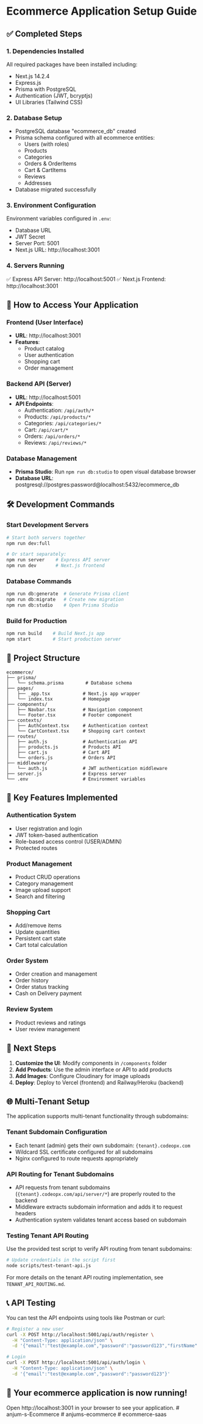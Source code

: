 # Ecommerce Application Setup Guide

## ✅ Completed Steps

### 1. Dependencies Installed
All required packages have been installed including:
- Next.js 14.2.4
- Express.js
- Prisma with PostgreSQL
- Authentication (JWT, bcryptjs)
- UI Libraries (Tailwind CSS)

### 2. Database Setup
- PostgreSQL database "ecommerce_db" created
- Prisma schema configured with all ecommerce entities:
  - Users (with roles)
  - Products
  - Categories
  - Orders & OrderItems
  - Cart & CartItems
  - Reviews
  - Addresses
- Database migrated successfully

### 3. Environment Configuration
Environment variables configured in `.env`:
- Database URL
- JWT Secret
- Server Port: 5001
- Next.js URL: http://localhost:3001

### 4. Servers Running
✅ Express API Server: http://localhost:5001
✅ Next.js Frontend: http://localhost:3001

## 🚀 How to Access Your Application

### Frontend (User Interface)
- **URL**: http://localhost:3001
- **Features**: 
  - Product catalog
  - User authentication
  - Shopping cart
  - Order management

### Backend API (Server)
- **URL**: http://localhost:5001
- **API Endpoints**:
  - Authentication: `/api/auth/*`
  - Products: `/api/products/*`
  - Categories: `/api/categories/*`
  - Cart: `/api/cart/*`
  - Orders: `/api/orders/*`
  - Reviews: `/api/reviews/*`

### Database Management
- **Prisma Studio**: Run `npm run db:studio` to open visual database browser
- **Database URL**: postgresql://postgres:password@localhost:5432/ecommerce_db

## 🛠️ Development Commands

### Start Development Servers
```bash
# Start both servers together
npm run dev:full

# Or start separately:
npm run server    # Express API server
npm run dev       # Next.js frontend
```

### Database Commands
```bash
npm run db:generate  # Generate Prisma client
npm run db:migrate   # Create new migration
npm run db:studio    # Open Prisma Studio
```

### Build for Production
```bash
npm run build    # Build Next.js app
npm start        # Start production server
```

## 📁 Project Structure

```
ecommerce/
├── prisma/
│   └── schema.prisma        # Database schema
├── pages/
│   ├── _app.tsx            # Next.js app wrapper
│   └── index.tsx           # Homepage
├── components/
│   ├── Navbar.tsx          # Navigation component
│   └── Footer.tsx          # Footer component
├── contexts/
│   ├── AuthContext.tsx     # Authentication context
│   └── CartContext.tsx     # Shopping cart context
├── routes/
│   ├── auth.js             # Authentication API
│   ├── products.js         # Products API
│   ├── cart.js             # Cart API
│   └── orders.js           # Orders API
├── middleware/
│   └── auth.js             # JWT authentication middleware
├── server.js               # Express server
└── .env                    # Environment variables
```

## 🔑 Key Features Implemented

### Authentication System
- User registration and login
- JWT token-based authentication
- Role-based access control (USER/ADMIN)
- Protected routes

### Product Management
- Product CRUD operations
- Category management
- Image upload support
- Search and filtering

### Shopping Cart
- Add/remove items
- Update quantities
- Persistent cart state
- Cart total calculation

### Order System
- Order creation and management
- Order history
- Order status tracking
- Cash on Delivery payment

### Review System
- Product reviews and ratings
- User review management

## 🔧 Next Steps

1. **Customize the UI**: Modify components in `/components` folder
2. **Add Products**: Use the admin interface or API to add products
3. **Add Images**: Configure Cloudinary for image uploads
4. **Deploy**: Deploy to Vercel (frontend) and Railway/Heroku (backend)

## 🌐 Multi-Tenant Setup

The application supports multi-tenant functionality through subdomains:

### Tenant Subdomain Configuration
- Each tenant (admin) gets their own subdomain: `{tenant}.codeopx.com`
- Wildcard SSL certificate configured for all subdomains
- Nginx configured to route requests appropriately

### API Routing for Tenant Subdomains
- API requests from tenant subdomains (`{tenant}.codeopx.com/api/server/*`) are properly routed to the backend
- Middleware extracts subdomain information and adds it to request headers
- Authentication system validates tenant access based on subdomain

### Testing Tenant API Routing
Use the provided test script to verify API routing from tenant subdomains:

```bash
# Update credentials in the script first
node scripts/test-tenant-api.js
```

For more details on the tenant API routing implementation, see `TENANT_API_ROUTING.md`.

## 📞 API Testing

You can test the API endpoints using tools like Postman or curl:

```bash
# Register a new user
curl -X POST http://localhost:5001/api/auth/register \
  -H "Content-Type: application/json" \
  -d '{"email":"test@example.com","password":"password123","firstName":"Test","lastName":"User"}'

# Login
curl -X POST http://localhost:5001/api/auth/login \
  -H "Content-Type: application/json" \
  -d '{"email":"test@example.com","password":"password123"}'
```

## 🎉 Your ecommerce application is now running!

Open http://localhost:3001 in your browser to see your application.
#   a n j u m - s - E c o m m e r c e 
 
 #   a n j u m s - e c o m m e r c e 
 
 #   e c o m m e r c e - s a a s 
 
 